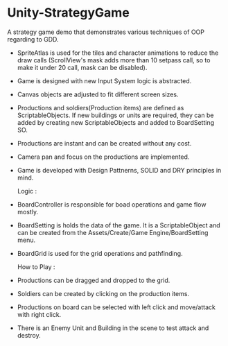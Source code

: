 # Unity-StrategyGame

A strategy game demo that demonstrates various techniques of OOP regarding to GDD.

- SpriteAtlas is used for the tiles and character animations to reduce the draw calls (ScrollView's mask adds more than 10 setpass call, so to make it under 20 call, mask can be disabled).
- Game is designed with new Input System logic is abstracted.
- Canvas objects are adjusted to fit different screen sizes.
- Productions and soldiers(Production items) are defined as ScriptableObjects.
  If new buildings or units are required, they can be added by creating new ScriptableObjects and added to BoardSetting SO.
- Productions are instant and can be created without any cost.

- Camera pan and focus on the productions are implemented.
- Game is developed with Design Pattnerns, SOLID and DRY principles in mind.

  Logic :
- BoardController is responsible for boad operations and game flow mostly.
- BoardSetting is holds the data of the game. It is a ScriptableObject and can be created from the Assets/Create/Game Engine/BoardSetting menu.
- BoardGrid is used for the grid operations and pathfinding.

  How to Play :
- Productions can be dragged and dropped to the grid.
- Soldiers can be created by clicking on the production items.
- Productions on board can be selected with left click and move/attack with right click.

* There is an Enemy Unit and Building in the scene to test attack and destroy.
